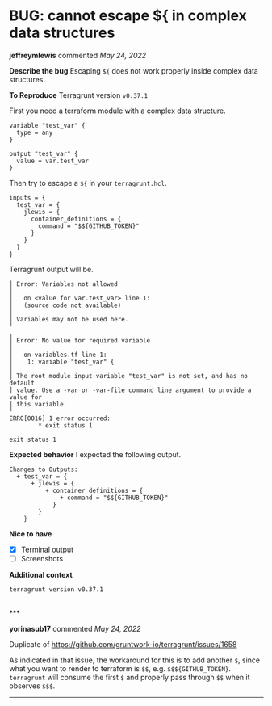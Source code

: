 # BUG: cannot escape ${ in complex data structures

**jeffreymlewis** commented *May 24, 2022*

**Describe the bug**
Escaping `${` does not work properly inside complex data structures.

**To Reproduce**
Terragrunt version `v0.37.1`

First you need a terraform module with a complex data structure.

```hcl
variable "test_var" {
  type = any
}

output "test_var" {
  value = var.test_var
}
```

Then try to escape a `${` in your `terragrunt.hcl`.

```
inputs = {
  test_var = {
    jlewis = {
      container_definitions = {
        command = "$${GITHUB_TOKEN}"
      }
    }
  }
}
```

Terragrunt output will be.

```
│ Error: Variables not allowed
│ 
│   on <value for var.test_var> line 1:
│   (source code not available)
│ 
│ Variables may not be used here.
╵
╷
│ Error: No value for required variable
│ 
│   on variables.tf line 1:
│    1: variable "test_var" {
│ 
│ The root module input variable "test_var" is not set, and has no default
│ value. Use a -var or -var-file command line argument to provide a value for
│ this variable.
╵
ERRO[0016] 1 error occurred:
        * exit status 1
          
exit status 1
``` 

**Expected behavior**
I expected the following output.

```
Changes to Outputs:
  + test_var = {
      + jlewis = {
          + container_definitions = {
              + command = "$${GITHUB_TOKEN}"
            }
        }
    }
```

**Nice to have**
- [X] Terminal output
- [ ] Screenshots

**Additional context**

```
terragrunt version v0.37.1
```
<br />
***


**yorinasub17** commented *May 24, 2022*

Duplicate of https://github.com/gruntwork-io/terragrunt/issues/1658

As indicated in that issue, the workaround for this is to add another `$`, since what you want to render to terraform is `$$`, e.g. `$$${GITHUB_TOKEN}`. `terragrunt` will consume the first `$` and properly pass through `$$` when it observes `$$$`.
***

